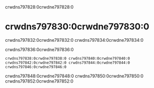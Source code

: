 crwdns797828:0crwdne797828:0
# crwdns797830:0crwdne797830:0

crwdns797832:0crwdne797832:0 crwdns797834:0crwdne797834:0

crwdns797836:0crwdne797836:0

```{figure} ../figures/that-could-be-a-chapter.jpg
crwdns797838:0crwdne797838:0 crwdns797840:0crwdne797840:0 crwdns797842:0crwdne797842:0 crwdns797844:0crwdne797844:0 crwdns797846:0crwdne797846:0
```

crwdns797848:0crwdne797848:0 crwdns797850:0crwdne797850:0 crwdns797852:0crwdne797852:0
